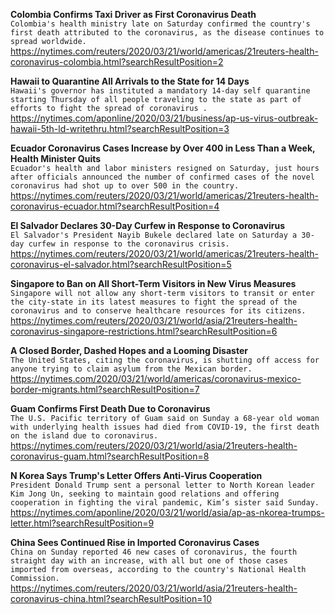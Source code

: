 **Colombia Confirms Taxi Driver as First Coronavirus Death**\
`Colombia's health ministry late on Saturday confirmed the country's first death attributed to the coronavirus, as the disease continues to spread worldwide.`\
https://nytimes.com/reuters/2020/03/21/world/americas/21reuters-health-coronavirus-colombia.html?searchResultPosition=2

**Hawaii to Quarantine All Arrivals to the State for 14 Days**\
`Hawaii's governor has instituted a mandatory 14-day self quarantine starting Thursday of all people traveling to the state as part of efforts to fight the spread of coronavirus .`\
https://nytimes.com/aponline/2020/03/21/business/ap-us-virus-outbreak-hawaii-5th-ld-writethru.html?searchResultPosition=3

**Ecuador Coronavirus Cases Increase by Over 400 in Less Than a Week, Health Minister Quits**\
`Ecuador's health and labor ministers resigned on Saturday, just hours after officials announced the number of confirmed cases of the novel coronavirus had shot up to over 500 in the country.`\
https://nytimes.com/reuters/2020/03/21/world/americas/21reuters-health-coronavirus-ecuador.html?searchResultPosition=4

**El Salvador Declares 30-Day Curfew in Response to Coronavirus**\
`El Salvador's President Nayib Bukele declared late on Saturday a 30-day curfew in response to the coronavirus crisis.`\
https://nytimes.com/reuters/2020/03/21/world/americas/21reuters-health-coronavirus-el-salvador.html?searchResultPosition=5

**Singapore to Ban on All Short-Term Visitors in New Virus Measures**\
`Singapore will not allow any short-term visitors to transit or enter the city-state in its latest measures to fight the spread of the coronavirus and to conserve healthcare resources for its citizens.`\
https://nytimes.com/reuters/2020/03/21/world/asia/21reuters-health-coronavirus-singapore-restrictions.html?searchResultPosition=6

**A Closed Border, Dashed Hopes and a Looming Disaster**\
`The United States, citing the coronavirus, is shutting off access for anyone trying to claim asylum from the Mexican border.`\
https://nytimes.com/2020/03/21/world/americas/coronavirus-mexico-border-migrants.html?searchResultPosition=7

**Guam Confirms First Death Due to Coronavirus**\
`The U.S. Pacific territory of Guam said on Sunday a 68-year old woman with underlying health issues had died from COVID-19, the first death on the island due to coronavirus.`\
https://nytimes.com/reuters/2020/03/21/world/asia/21reuters-health-coronavirus-guam.html?searchResultPosition=8

**N Korea Says Trump's Letter Offers Anti-Virus Cooperation**\
`President Donald Trump sent a personal letter to North Korean leader Kim Jong Un, seeking to maintain good relations and offering cooperation in fighting the viral pandemic, Kim’s sister said Sunday.`\
https://nytimes.com/aponline/2020/03/21/world/asia/ap-as-nkorea-trumps-letter.html?searchResultPosition=9

**China Sees Continued Rise in Imported Coronavirus Cases**\
`China on Sunday reported 46 new cases of coronavirus, the fourth straight day with an increase, with all but one of those cases imported from overseas, according to the country's National Health Commission.`\
https://nytimes.com/reuters/2020/03/21/world/asia/21reuters-health-coronavirus-china.html?searchResultPosition=10

